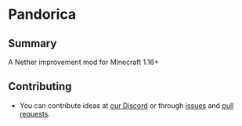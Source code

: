 # Pandorica

## Summary
A Nether improvement mod for Minecraft 1.16+

## Contributing
- You can contribute ideas at [our Discord](https://discord.gg/ftzwyrA) or through [issues](https://github.com/pandoricamod/pandorica/issues) and [pull requests](https://github.com/pandoricamod/pandorica/pulls).
